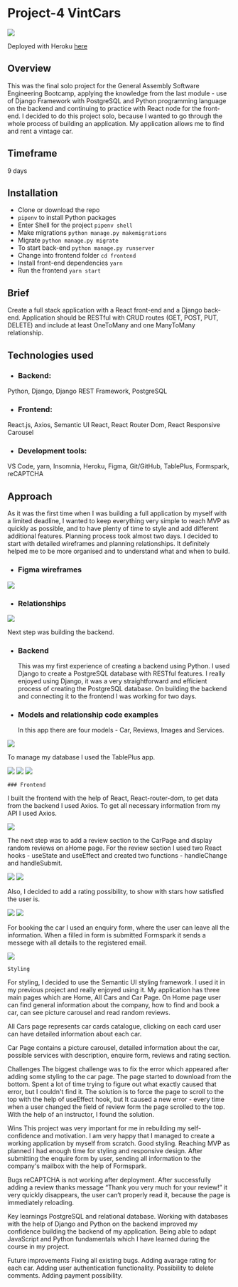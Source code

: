 # Project-4 VintCars

![](assets/images/Home.png)

Deployed with Heroku [here](https://vintcars.herokuapp.com/)

## Overview

This was the final solo project for the General Assembly Software Engineering Bootcamp, applying the knowledge from the last module - use of Django Framework with PostgreSQL and Python programming language on the backend and continuing to practice with React node for the front-end. I decided to do this project solo, because I wanted to go through the whole process of building an application. My application allows me to find and rent a vintage car.

## Timeframe

9 days

## Installation

- Clone or download the repo
- `pipenv` to install Python packages
- Enter Shell for the project `pipenv shell`
- Make migrations `python manage.py makemigrations`
- Migrate `python manage.py migrate`
- To start back-end `python manage.py runserver`
- Change into frontend folder `cd frontend`
- Install front-end dependencies `yarn`
- Run the frontend `yarn start`

## Brief

Create a full stack application with a React front-end and a Django back-end. Application should be RESTful with CRUD routes (GET, POST, PUT, DELETE) and include at least OneToMany and one ManyToMany relationship.

## Technologies used

- ### Backend:

Python, Django, Django REST Framework, PostgreSQL

- ### Frontend:

React.js, Axios, Semantic UI React, React Router Dom, React Responsive Carousel

- ### Development tools:

VS Code, yarn, Insomnia, Heroku, Figma, Git/GitHub, TablePlus, Formspark, reCAPTCHA

## Approach

As it was the first time when I was building a full application by myself with a limited deadline, I wanted to keep everything very simple to reach MVP as quickly as possible, and to have plenty of time to style and add different additional features.
Planning process took almost two days. I decided to start with detailed wireframes and planning relationships. It definitely helped me to be more organised and to understand what and when to build.

- ### Figma wireframes

![](assets/images/wireFrames.png)

- ### Relationships

![](assets/images/Relationships.png)

Next step was building the backend.

- ### Backend

  This was my first experience of creating a backend using Python. I used Django to create a PostgreSQL database with RESTful features. I really enjoyed using Django, it was a very straightforward and efficient process of creating the PostgreSQL database. On building the backend and connecting it to the frontend I was working for two days.

- ### Models and relationship code examples
  In this app there are four models - Car, Reviews, Images and Services.

![](assets/images/ModelsANDRelation.png)

To manage my database I used the TablePlus app.

![](assets/images/tablePlus1.png)
![](assets/images/tablePlus2.png)
![](assets/images/tablePlus3.png)

    ### Frontend

I built the frontend with the help of React, React-router-dom, to get data from the backend I used Axios. To get all necessary information from my API I used Axios.

![](assets/images/FrontEnd.png)

The next step was to add a review section to the CarPage and display random reviews on aHome page. For the review section I used two React hooks - useState and useEffect and created two functions - handleChange and handleSubmit.

![](assets/images/handleChange.png)
![](assets/images/handleSubmit.png)

Also, I decided to add a rating possibility, to show with stars how satisfied the user is.

![](assets/images/rating.png)
![](assets/images/handleStars.png)

For booking the car I used an enquiry form, where the user can leave all the information. When a filled in form is submitted Formspark it sends a messege with all details to the registered email.

![](assets/images/enquireForm.png)

    Styling

For styling, I decided to use the Semantic UI styling framework. I used it in my previous project and really enjoyed using it.
My application has three main pages which are Home, All Cars and Car Page. On Home page user can find general information about the company, how to find and book a car, can see picture carousel and read random reviews.

All Cars page represents car cards catalogue, clicking on each card user can have detailed information about each car.

Car Page contains a picture carousel, detailed information about the car, possible services with description, enquire form, reviews and rating section.

Challenges
The biggest challenge was to fix the error which appeared after adding some styling to the car page. The page started to download from the bottom. Spent a lot of time trying to figure out what exactly caused that error, but I couldn't find it. The solution is to force the page to scroll to the top with the help of useEffect hook, but It caused a new error - every time when a user changed the field of review form the page scrolled to the top. With the help of an instructor, I found the solution.

Wins
This project was very important for me in rebuilding my self-confidence and motivation. I am very happy that I managed to create a working application by myself from scratch.
Good styling. Reaching MVP as planned I had enough time for styling and responsive design.
After submitting the enquire form by user, sending all information to the company's mailbox with the help of Formspark.

Bugs
reCAPTCHA is not working after deployment.
After successfully adding a review thanks message “Thank you very much for your review!” it very quickly disappears, the user can’t properly read it, because the page is immediately reloading.

Key learnings
PostgreSQL and relational database. Working with databases with the help of Django and Python on the backend improved my confidence building the backend of my application.
Being able to adapt JavaScript and Python fundamentals which I have learned during the course in my project.

Future improvements
Fixing all existing bugs.
Adding avarage rating for each car.
Adding user authentication functionality.
Possibility to delete comments.
Adding payment possibility.
